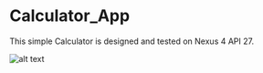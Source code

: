 # Calculator_App
This simple Calculator is designed and tested on Nexus 4 API 27.

![alt text](Calculator_App/Design.png "Design")

